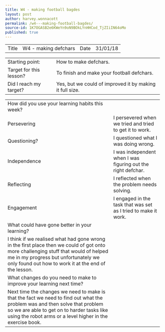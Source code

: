 ```yaml
---
title: W4 - making football bagdes
layout: post
author: harvey.wonnacott
permalink: /w4---making-football-bagdes/
source-id: 1K7OGASB2e6KWeYn9oN9BOkLYnHHCod_TjZIiIN64oMo
published: true
---
```

<table>
  <tr>
    <td>Title</td>
    <td>W4 - making defchars </td>
    <td>Date</td>
    <td>31/01/18</td>
  </tr>
</table>


<table>
  <tr>
    <td>Starting point:</td>
    <td>How to make defchars.</td>
  </tr>
  <tr>
    <td>Target for this lesson?</td>
    <td>To finish and make your football defchars.</td>
  </tr>
  <tr>
    <td>Did I reach my target? </td>
    <td>Yes, but we could of improved it by making it full size.</td>
  </tr>
</table>


<table>
  <tr>
    <td>How did you use your learning habits this week?</td>
    <td></td>
  </tr>
  <tr>
    <td>Persevering</td>
    <td>I persevered when we tried and tried to get it to work.</td>
  </tr>
  <tr>
    <td>Questioning?</td>
    <td>I questioned what I was doing wrong.</td>
  </tr>
  <tr>
    <td>Independence</td>
    <td>I was independent when I was figuring out the right defchar.</td>
  </tr>
  <tr>
    <td>Reflecting</td>
    <td>I reflected when the problem needs solving.</td>
  </tr>
  <tr>
    <td>Engagement</td>
    <td>I engaged in the task that was set as I tried to make it work.</td>
  </tr>
  <tr>
    <td>What could have gone better in your learning?</td>
    <td></td>
  </tr>
  <tr>
    <td>I think if we realised what had gone wrong in the first place then we could of got onto more challenging stuff that would of helped me in my progress but unfortunately we only found out how to work it at the end of the lesson.
</td>
    <td></td>
  </tr>
  <tr>
    <td>What changes do you need to make to improve your learning next time?</td>
    <td></td>
  </tr>
  <tr>
    <td>Next time the changes we need to make is that the fact we need to find out what the problem was and then solve that problem so we are able to get on to harder tasks like using the robot arms or a level higher in the exercise book.</td>
    <td></td>
  </tr>
</table>


